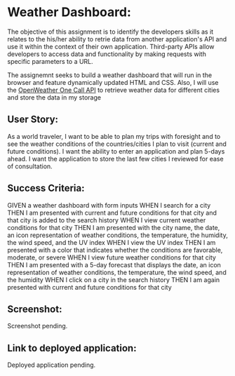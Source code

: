 # Weather Dashboard:
The objective of this assignment is to identify the developers skills as it relates to the his/her ability to retrie data from another application's API and use it within the context of their own application. Third-party APIs allow developers to access data and functionality by making requests with specific parameters to a URL. 

The assignemnt seeks to build a weather dashboard that will run in the browser and feature dynamically updated HTML and CSS. Also, I will use the [OpenWeather One Call API](https://openweathermap.org/api/one-call-api) to retrieve weather data for different cities and store the data in my storage

## User Story:
As a world traveler, I want to be able to plan my trips with foresight and to see the weather conditions of the countries/cities I plan to visit (current and future conditions). I want the ability to enter an application and plan 5-days ahead. I want the application to store the last few cities I reviewed for ease of consultation. 

## Success Criteria:
GIVEN a weather dashboard with form inputs
WHEN I search for a city
THEN I am presented with current and future conditions for that city and that city is added to the search history
WHEN I view current weather conditions for that city
THEN I am presented with the city name, the date, an icon representation of weather conditions, the temperature, the humidity, the wind speed, and the UV index
WHEN I view the UV index
THEN I am presented with a color that indicates whether the conditions are favorable, moderate, or severe
WHEN I view future weather conditions for that city
THEN I am presented with a 5-day forecast that displays the date, an icon representation of weather conditions, the temperature, the wind speed, and the humidity
WHEN I click on a city in the search history
THEN I am again presented with current and future conditions for that city

## Screenshot:
Screenshot pending.

## Link to deployed application:
Deployed application pending.



